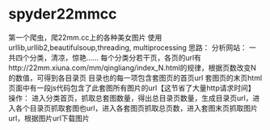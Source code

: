 # spyder22mmcc
第一个爬虫，爬22mm.cc上的各种美女图片
使用urllib,urllib2,beautifulsoup,threading, multiprocessing
思路：
  分析网站：
      一共四个分类，清凉，惊艳……
      每个分类分若干页，各页的url有http://22mm.xiuna.com/mm/qingliang/index_N.html的规律，根据页数改变N的数值，可得到各目录页
      目录也的每一项包含套图页的首页url
      套图页的末页html页面中有一段js代码包含了此套图所有图片的url【这节省了大量http请求时间】
  操作：
      进入分类首页，抓取总套图数量，得出总目录页数量，生成目录页url，进入各个目录页抓取套图也url，进入各套图页抓取总页数，进入套图末页抓取图片url，根据图片url下载图片
